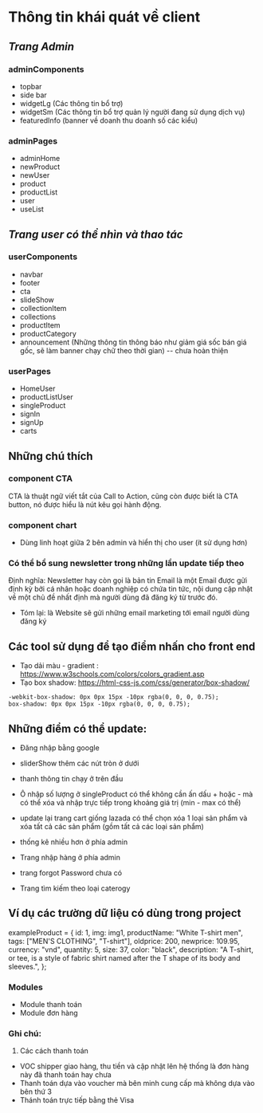 # Thông tin khái quát về client

## _Trang Admin_
### adminComponents
- topbar
- side bar
- widgetLg (Các thông tin bổ trợ)
- widgetSm (Các thông tin bổ trợ quản lý người đang sử dụng dịch vụ)
- featuredInfo (banner về doanh thu doanh số các kiểu)
### adminPages
- adminHome
- newProduct
- newUser
- product
- productList
- user
- useList
## _Trang user có thể nhìn và thao tác_
### userComponents
- navbar
- footer
- cta
- slideShow
- collectionItem
- collections
- productItem
- productCategory
- announcement (Những thông tin thông báo như giảm giá sốc bán giá gốc, sẽ làm banner chạy chữ theo thời gian) -- chưa hoàn thiện 
### userPages
- HomeUser
- productListUser
- singleProduct
- signIn
- signUp
- carts

## Những chú thích
### component CTA 
CTA là thuật ngữ viết tắt của Call to Action, cũng còn được biết là CTA button, nó được hiểu là nút kêu gọi hành động. 
### component chart
- Dùng linh hoạt giữa 2 bên admin và hiển thị cho user (ít sử dụng hơn)
### Có thể bổ sung newsletter trong những lần update tiếp theo
Định nghĩa: Newsletter hay còn gọi là bản tin Email là một Email được gửi định kỳ bởi cá nhân hoặc doanh nghiệp có chứa tin tức, nội dung cập nhật về một chủ đề nhất định mà người dùng đã đăng ký từ trước đó.
- Tóm lại: là Website sẽ gửi những email marketing tới email người dùng đăng ký

## Các tool sử dụng để tạo điểm nhấn cho front end
- Tạo dải màu - gradient : https://www.w3schools.com/colors/colors_gradient.asp
- Tạo box shadow: https://html-css-js.com/css/generator/box-shadow/
```
-webkit-box-shadow: 0px 0px 15px -10px rgba(0, 0, 0, 0.75);
box-shadow: 0px 0px 15px -10px rgba(0, 0, 0, 0.75);
```


## Những điểm có thể update:

- Đăng nhập bằng google 
- sliderShow thêm các nút tròn ở dưới
- thanh thông tin chạy ở trên đầu 
- Ô nhập số lượng ở singleProduct có thể không cần ấn dấu + hoặc - mà có thể xóa và nhập trực tiếp trong khoảng giá trị (min - max có thể)
- update lại trang cart giống lazada có thể chọn xóa 1 loại sản phẩm và xóa tất cả các sản phẩm (gồm tất cả các loại sản phẩm)
- thống kê nhiều hơn ở phía admin  

- Trang nhập hàng ở phía admin
- trang forgot Password chưa có 
- Trang tìm kiếm theo loại caterogy 

## Ví dụ các trường dữ liệu có dùng trong project 
exampleProduct = {
    id: 1,
    img: img1,
    productName: "White T-shirt men",
    tags: ["MEN'S CLOTHING", "T-shirt"],
    oldprice: 200,
    newprice: 109.95,
    currency: "vnd",
    quantity: 5,
    size: 37,
    color: "black",
    description: "A T-shirt, or tee, is a style of fabric shirt named after the T shape of its body and sleeves.",
};

### Modules
- Module thanh toán
- Module đơn hàng 


### Ghi chú:
1. Các cách thanh toán
- VOC shipper giao hàng, thu tiền và cập nhật lên hệ thống là đơn hàng này đã thanh toán hay chưa 
- Thanh toán dựa vào voucher mà bên minh cung cấp mà không dựa vào bên thứ 3
- Thánh toán trực tiếp bằng thẻ Visa 
